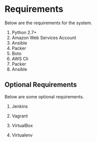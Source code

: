 # Requirements

Below are the requirements for the system.

1. Python 2.7+
1. Amazon Web Services Account
1. Ansible
1. Packer
1. Boto
1. AWS Cli
1. Packer
1. Ansible

## Optional Requirements

Below are some optional requirements.

1. Jenkins

1. Vagrant
1. VirtualBox
1. Virtualenv
